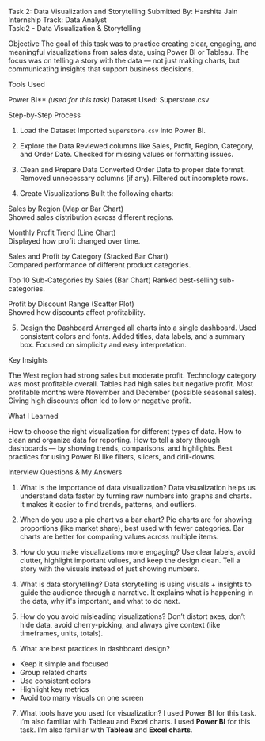 Task 2: Data Visualization and Storytelling
 Submitted By: Harshita Jain
Internship Track: Data Analyst  
Task:2 - Data Visualization & Storytelling

Objective
The goal of this task was to practice creating clear, engaging, and meaningful visualizations from sales data, using Power BI or Tableau. 
The focus was on telling a story with the data — not just making charts, but communicating insights that support business decisions.

 Tools Used

Power BI** *(used for this task)*
Dataset Used: Superstore.csv

  Step-by-Step Process

 1. Load the Dataset
 Imported `Superstore.csv` into Power BI.

 2. Explore the Data
 Reviewed columns like Sales, Profit, Region, Category, and Order Date.
 Checked for missing values or formatting issues.

 3. Clean and Prepare Data
Converted Order Date to proper date format.
Removed unnecessary columns (if any).
Filtered out incomplete rows.

 4. Create Visualizations
Built the following charts:

Sales by Region (Map or Bar Chart)  
 Showed sales distribution across different regions.

Monthly Profit Trend (Line Chart)  
  Displayed how profit changed over time.

 Sales and Profit by Category (Stacked Bar Chart)  
  Compared performance of different product categories.

Top 10 Sub-Categories by Sales (Bar Chart) 
  Ranked best-selling sub-categories.

Profit by Discount Range (Scatter Plot)  
  Showed how discounts affect profitability.

 5. Design the Dashboard
 Arranged all charts into a single dashboard.
 Used consistent colors and fonts.
 Added titles, data labels, and a summary box.
 Focused on simplicity and easy interpretation.

Key Insights

The West region had strong sales but moderate profit.
Technology category was most profitable overall.
Tables had high sales but negative profit.
Most profitable months were November and December (possible seasonal sales).
 Giving high discounts often led to low or negative profit.



 What I Learned

 How to choose the right visualization for different types of data.
 How to clean and organize data for reporting.
 How to tell a story through dashboards — by showing trends, comparisons, and highlights.
 Best practices for using Power BI like filters, slicers, and drill-downs.


Interview Questions & My Answers

 1. What is the importance of data visualization?
Data visualization helps us understand data faster by turning raw numbers into graphs and charts. It makes it easier to find trends, patterns, and outliers.

 2. When do you use a pie chart vs a bar chart?
Pie charts are for showing proportions (like market share), best used with fewer categories. Bar charts are better for comparing values across multiple items.

 3. How do you make visualizations more engaging?
Use clear labels, avoid clutter, highlight important values, and keep the design clean. Tell a story with the visuals instead of just showing numbers.

 4. What is data storytelling?
Data storytelling is using visuals + insights to guide the audience through a narrative. It explains what is happening in the data, why it's important, and what to do next.

5. How do you avoid misleading visualizations?
Don’t distort axes, don’t hide data, avoid cherry-picking, and always give context (like timeframes, units, totals).

 6. What are best practices in dashboard design?
- Keep it simple and focused
- Group related charts
- Use consistent colors
- Highlight key metrics
- Avoid too many visuals on one screen

 7. What tools have you used for visualization?
 I used Power BI for this task. I’m also familiar with Tableau and Excel charts.
I used **Power BI** for this task. I’m also familiar with **Tableau** and **Excel charts**.


